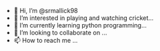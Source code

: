 - 👋 Hi, I’m @srmallick98
- 👀 I’m interested in playing and watching cricket...
- 🌱 I’m currently learning python programming...
- 💞️ I’m looking to collaborate on ...
- 📫 How to reach me ...

<!---
srmallick98/srmallick98 is a ✨ special ✨ repository because its `README.md` (this file) appears on your GitHub profile.
You can click the Preview link to take a look at your changes.
--->
